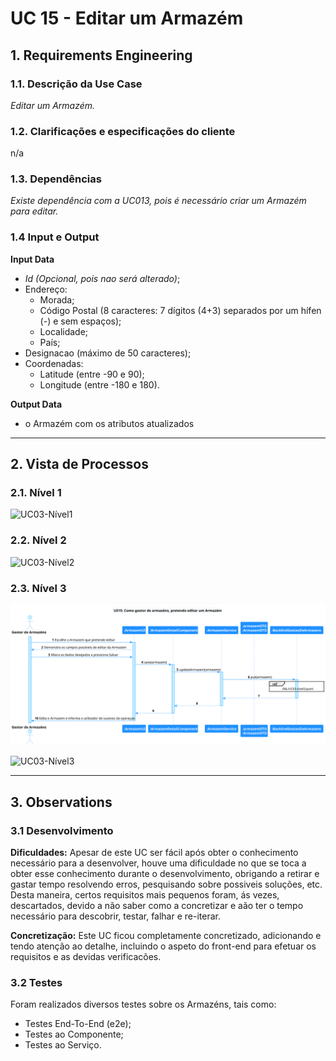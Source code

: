 # UC 15 - Editar um Armazém

## **1. Requirements Engineering**

### **1.1. Descrição da Use Case**

*Editar um Armazém.*

### **1.2. Clarificações e especificações do cliente**

n/a

### **1.3. Dependências**

*Existe dependência com a UC013, pois é necessário criar um Armazém para editar.*

### **1.4 Input e Output**

**Input Data**

* *Id (Opcional, pois nao será alterado)*;
* Endereço:
  *  Morada;
  *  Código Postal (8 caracteres: 7 dígitos (4+3) separados por um hífen (-) e sem espaços);
  *  Localidade;
  *  País;
* Designacao (máximo de 50 caracteres);
* Coordenadas:
  * Latitude (entre -90 e 90);
  * Longitude (entre -180 e 180).

**Output Data**

* o Armazém com os atributos atualizados

---

## **2. Vista de Processos**

### **2.1. Nível 1**

![UC03-Nível1](../diagramas/nivel1/MGA/UC03__Editar_Armazém.svg)

### **2.2. Nível 2**

![UC03-Nível2](../diagramas/nivel2/MGA/UC03__Editar_Armazém.svg)

### **2.3. Nível 3**

![UC15-Nível3](../diagramas/nivel3/SPA/US15__Como_gestor_de_armazens_pretendo_editar_um_Armazem.svg)

![UC03-Nível3](../diagramas/nivel3/MGA/UC03__Editar_Armazém.svg)

---

## **3. Observations**

### **3.1 Desenvolvimento**

**Dificuldades:** Apesar de este UC ser fácil após obter o conhecimento necessário para a desenvolver, houve uma dificuldade no que se toca a obter esse conhecimento durante o desenvolvimento, obrigando a retirar e gastar tempo resolvendo erros, pesquisando sobre possiveis soluções, etc. Desta maneira, certos requisitos mais pequenos foram, ás vezes, descartados, devido a não saber como a concretizar e aão ter o tempo necessário para descobrir, testar, falhar e re-iterar.

**Concretização:** Este UC ficou completamente concretizado, adicionando e tendo atenção ao detalhe, incluindo o aspeto do front-end para efetuar os requisitos e as devidas verificacões.

### **3.2 Testes**

Foram realizados diversos testes sobre os Armazéns, tais como:

* Testes End-To-End (e2e);
* Testes ao Componente;
* Testes ao Serviço.